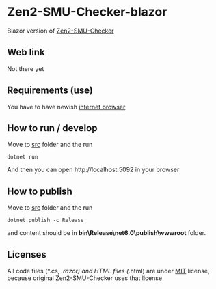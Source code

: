 # Zen2-SMU-Checker-blazor

 Blazor version of [Zen2-SMU-Checker](https://github.com/LeagueRaINi/Zen2-SMU-Checker)

## Web link

Not there yet

## Requirements (use)

You have to have newish [internet browser](https://docs.microsoft.com/en-us/aspnet/core/blazor/supported-platforms?view=aspnetcore-6.0)

## How to run / develop
Move to [src](src) folder and the run
```
dotnet run
```
  
And then you can open http://localhost:5092 in your browser

## How to publish
Move to [src](src) folder and the run
```
dotnet publish -c Release
```
  
and content should be in **bin\Release\net6.0\publish\wwwroot** folder.

## Licenses

All code files (*.cs, *.razor) and HTML files (*.html) are under [MIT](https://opensource.org/licenses/MIT) license, because original Zen2-SMU-Checker uses that license